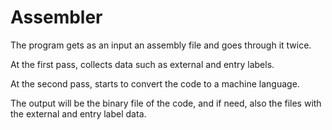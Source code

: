 # Assembler

The program gets as an input an assembly file and goes through it twice. 

At the first pass, collects data such as external and entry labels. 

At the second pass, starts to convert the code to a machine language. 

The output will be the binary file of the code, and if need, also the files with the external and entry label data.
